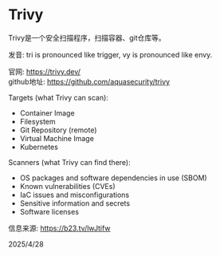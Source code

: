 # Trivy

Trivy是一个安全扫描程序，扫描容器、git仓库等。

发音: tri is pronounced like trigger, vy is pronounced like envy.

官网: https://trivy.dev/  
github地址: https://github.com/aquasecurity/trivy

Targets (what Trivy can scan):
- Container Image
- Filesystem
- Git Repository (remote)
- Virtual Machine Image
- Kubernetes

Scanners (what Trivy can find there):
- OS packages and software dependencies in use (SBOM)
- Known vulnerabilities (CVEs)
- IaC issues and misconfigurations
- Sensitive information and secrets
- Software licenses


信息来源: https://b23.tv/lwJtifw


2025/4/28
